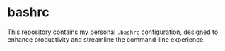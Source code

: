 # bashrc
This repository contains my personal `.bashrc` configuration, designed to enhance productivity and streamline the command-line experience.
